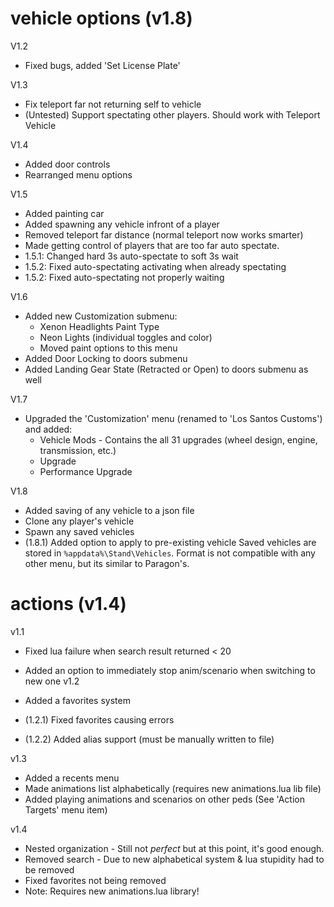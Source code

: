 # vehicle options (v1.8)

V1.2

* Fixed bugs, added 'Set License Plate'

V1.3

* Fix teleport far not returning self to vehicle
* (Untested) Support spectating other players. Should work with Teleport Vehicle

V1.4

* Added door controls
* Rearranged menu options
  
V1.5

* Added painting car
* Added spawning any vehicle infront of a player
* Removed teleport far distance (normal teleport now works smarter)
* Made getting control of players that are too far auto spectate.
* 1.5.1: Changed hard 3s auto-spectate to soft 3s wait
* 1.5.2: Fixed auto-spectating activating when already spectating
* 1.5.2: Fixed auto-spectating not properly waiting

V1.6

* Added new Customization submenu:
  * Xenon Headlights Paint Type
  * Neon Lights (individual toggles and color)
  * Moved paint options to this menu
* Added Door Locking to doors submenu
* Added Landing Gear State (Retracted or Open) to doors submenu as well

V1.7

* Upgraded the 'Customization' menu (renamed to 'Los Santos Customs') and added:
  * Vehicle Mods - Contains the all 31 upgrades (wheel design, engine, transmission, etc.)
  * Upgrade
  * Performance Upgrade

V1.8

* Added saving of any vehicle to a json file
* Clone any player's vehicle
* Spawn any saved vehicles
* (1.8.1) Added option to apply to pre-existing vehicle
Saved vehicles are stored in `%appdata%\Stand\Vehicles`. Format is not compatible with any other menu, but its similar to Paragon's.

# actions (v1.4)

v1.1

* Fixed lua failure when search result returned < 20
* Added an option to immediately stop anim/scenario when switching to new one
v1.2

* Added a favorites system
* (1.2.1) Fixed favorites causing errors
* (1.2.2) Added alias support (must be manually written to file)

v1.3

* Added a recents menu
* Made animations list alphabetically (requires new animations.lua lib file)
* Added playing animations and scenarios on other peds (See 'Action Targets' menu item)

v1.4

* Nested organization - Still not _perfect_ but at this point, it's good enough.
* Removed search - Due to new alphabetical system & lua stupidity had to be removed
* Fixed favorites not being removed
* Note: Requires new animations.lua library! 
